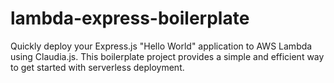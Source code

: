 # lambda-express-boilerplate
Quickly deploy your Express.js "Hello World" application to AWS Lambda using Claudia.js. This boilerplate project provides a simple and efficient way to get started with serverless deployment.
